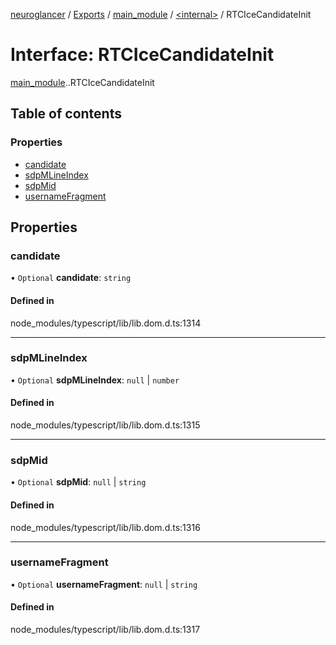 [neuroglancer](../README.md) / [Exports](../modules.md) / [main\_module](../modules/main_module.md) / [<internal\>](../modules/main_module._internal_.md) / RTCIceCandidateInit

# Interface: RTCIceCandidateInit

[main_module](../modules/main_module.md).[<internal>](../modules/main_module._internal_.md).RTCIceCandidateInit

## Table of contents

### Properties

- [candidate](main_module._internal_.RTCIceCandidateInit.md#candidate)
- [sdpMLineIndex](main_module._internal_.RTCIceCandidateInit.md#sdpmlineindex)
- [sdpMid](main_module._internal_.RTCIceCandidateInit.md#sdpmid)
- [usernameFragment](main_module._internal_.RTCIceCandidateInit.md#usernamefragment)

## Properties

### candidate

• `Optional` **candidate**: `string`

#### Defined in

node_modules/typescript/lib/lib.dom.d.ts:1314

___

### sdpMLineIndex

• `Optional` **sdpMLineIndex**: ``null`` \| `number`

#### Defined in

node_modules/typescript/lib/lib.dom.d.ts:1315

___

### sdpMid

• `Optional` **sdpMid**: ``null`` \| `string`

#### Defined in

node_modules/typescript/lib/lib.dom.d.ts:1316

___

### usernameFragment

• `Optional` **usernameFragment**: ``null`` \| `string`

#### Defined in

node_modules/typescript/lib/lib.dom.d.ts:1317
